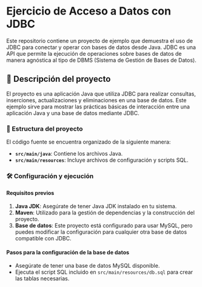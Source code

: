 # Ejercicio de Acceso a Datos con JDBC

Este repositorio contiene un proyecto de ejemplo que demuestra el uso de JDBC para conectar y operar con bases de datos desde Java. JDBC es una API que permite la ejecución de operaciones sobre bases de datos de manera agnóstica al tipo de DBMS (Sistema de Gestión de Bases de Datos).

## 🚀 Descripción del proyecto

El proyecto es una aplicación Java que utiliza JDBC para realizar consultas, inserciones, actualizaciones y eliminaciones en una base de datos. Este ejemplo sirve para mostrar las prácticas básicas de interacción entre una aplicación Java y una base de datos mediante JDBC.

### 📄 Estructura del proyecto

El código fuente se encuentra organizado de la siguiente manera:
- **`src/main/java`**: Contiene los archivos Java.
- **`src/main/resources`**: Incluye archivos de configuración y scripts SQL.

### 🛠️ Configuración y ejecución

#### Requisitos previos

1. **Java JDK**: Asegúrate de tener Java JDK instalado en tu sistema.
2. **Maven**: Utilizado para la gestión de dependencias y la construcción del proyecto.
3. **Base de datos**: Este proyecto está configurado para usar MySQL, pero puedes modificar la configuración para cualquier otra base de datos compatible con JDBC.

#### Pasos para la configuración de la base de datos

- Asegúrate de tener una base de datos MySQL disponible.
- Ejecuta el script SQL incluido en `src/main/resources/db.sql` para crear las tablas necesarias.
